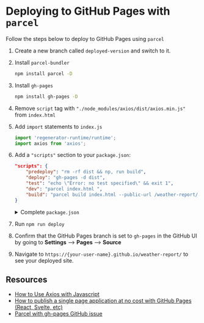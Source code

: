 # Deploying to GitHub Pages with `parcel`

Follow the steps below to deploy to GitHub Pages using `parcel`

1. Create a new branch called `deployed-version` and switch to it.
2. Install `parcel-bundler`
    ```bash
    npm install parcel -D
    ```
3. Install `gh-pages`
    ```bash
    npm install gh-pages -D
4. Remove `script` tag with `"./node_modules/axios/dist/axios.min.js"` from `index.html`
5. Add `import` statements to `index.js` 
    ```js
    import 'regenerator-runtime/runtime';
    import axios from 'axios';
    ```
6. Add a `"scripts"` section to your `package.json`:
    ```json
    "scripts": {
        "predeploy": "rm -rf dist && np, run build",
        "deploy": "gh-pages -d dist",
        "test": "echo \"Error: no test specified\" && exit 1",
        "dev": "parcel index.html ",
        "build": "parcel build index.html --public-url /weather-report/"
    }
    ```
    <details>
    <summary>Complete <code>package.json</code></summary>

    ```json
        {
        "scripts": {
            "predeploy": "rm -rf dist && npm run build",
            "deploy": "gh-pages -d dist",
            "test": "echo \"Error: no test specified\" && exit 1",
            "dev": "parcel index.html ",
            "build": "parcel build index.html --public-url /weather-report/"
        },
        "dependencies": {
            "axios": "^1.7.7"
        },
        "devDependencies": {
            "gh-pages": "^6.2.0",
            "parcel": "^2.12.0"
        }
        }
    ```

    </details>
7. Run `npm run deploy`
8. Confirm that the GitHub Pages branch is set to `gh-pages` in the GitHub UI by going to **Settings** --> **Pages** --> **Source**
9. Navigate to `https://{your-user-name}.github.io/weather-report/` to see your deployed site.

## Resources
- [How to Use Axios with Javascript](https://www.digitalocean.com/community/tutorials/js-axios-vanilla-js)
- [How to publish a single page application at no cost with GitHub Pages (React, Svelte, etc)](https://levelup.gitconnected.com/how-to-publish-a-single-page-application-at-no-cost-with-github-pages-react-svelte-etc-897b8f75a22b)
- [Parcel with gh-pages GitHub issue](https://github.com/parcel-bundler/parcel/issues/505)